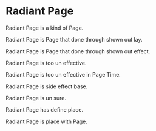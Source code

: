 # Radiant Page

Radiant Page is a kind of Page.

Radiant Page is Page that done through shown out lay.

Radiant Page is Page that done through shown out effect.

Radiant Page is too un effective.

Radiant Page is too un effective in Page Time.

Radiant Page is side effect base.

Radiant Page is un sure.

Radiant Page has define place.

Radiant Page is place with Page.